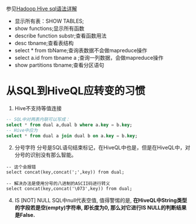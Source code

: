 参见[Hadoop Hive sql语法详解](https://blog.csdn.net/hguisu/article/details/7256833)

- 显示所有表：SHOW TABLES;
- show functions;显示所有函数
- describe function substr;查看函数用法
- desc tbname;查看表结构
- select * from tbName;查询表数据不会做mapreduce操作
- select a.id from tbname a ;查询一列数据，会做mapreduce操作
- show partitions tbname;查看分区语句

# 从SQL到HiveQL应转变的习惯
1. Hive不支持等值连接  

```sql
-- SQL中对两表内联可以写成：
select * from dual a,dual b where a.key = b.key;
-- Hive中应为
select * from dual a join dual b on a.key = b.key; 
```

2. 分号字符
分号是SQL语句结束标记，在HiveQL中也是，但是在HiveQL中，对分号的识别没有那么智能。

```
-- 这个会报错
select concat(key,concat(';',key)) from dual;

-- 解决办法是使用分号的八进制的ASCII码进行转义
select concat(key,concat('\073',key)) from dual;
```

4. IS [NOT] NULL
SQL中null代表空值, 值得警惕的是, **在HiveQL中String类型的字段若是空(empty)字符串, 即长度为0, 那么对它进行IS NULL的判断结果是False.**